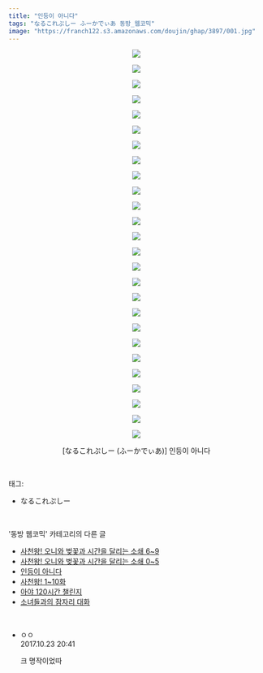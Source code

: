```yaml
---
title: "인등이 아니다"
tags: "なるこれぷしー ふーかでぃあ 동방_웹코믹"
image: "https://franch122.s3.amazonaws.com/doujin/ghap/3897/001.jpg"
---
```

<div class="article">
<p style="text-align: center; clear: none; float: none;"><img src="{{ site.imgserver4 }}/ghap/3897/001.jpg"/></p>
<p style="text-align: center; clear: none; float: none;"><img src="{{ site.imgserver4 }}/ghap/3897/002.jpg"/></p>
<p style="text-align: center; clear: none; float: none;"><img src="{{ site.imgserver4 }}/ghap/3897/003.jpg"/></p>
<p style="text-align: center; clear: none; float: none;"><img src="{{ site.imgserver4 }}/ghap/3897/004.jpg"/></p>
<p style="text-align: center; clear: none; float: none;"><img src="{{ site.imgserver4 }}/ghap/3897/005.jpg"/></p>
<p style="text-align: center; clear: none; float: none;"><img src="{{ site.imgserver4 }}/ghap/3897/006.jpg"/></p>
<p style="text-align: center; clear: none; float: none;"><img src="{{ site.imgserver4 }}/ghap/3897/007.jpg"/></p>
<p style="text-align: center; clear: none; float: none;"><img src="{{ site.imgserver4 }}/ghap/3897/008.jpg"/></p>
<p style="text-align: center; clear: none; float: none;"><img src="{{ site.imgserver4 }}/ghap/3897/009.jpg"/></p>
<p style="text-align: center; clear: none; float: none;"><img src="{{ site.imgserver4 }}/ghap/3897/010.jpg"/></p>
<p style="text-align: center; clear: none; float: none;"><img src="{{ site.imgserver4 }}/ghap/3897/011.jpg"/></p>
<p style="text-align: center; clear: none; float: none;"><img src="{{ site.imgserver4 }}/ghap/3897/012.jpg"/></p>
<p style="text-align: center; clear: none; float: none;"><img src="{{ site.imgserver4 }}/ghap/3897/013.jpg"/></p>
<p style="text-align: center; clear: none; float: none;"><img src="{{ site.imgserver4 }}/ghap/3897/014.jpg"/></p>
<p style="text-align: center; clear: none; float: none;"><img src="{{ site.imgserver4 }}/ghap/3897/015.jpg"/></p>
<p style="text-align: center; clear: none; float: none;"><img src="{{ site.imgserver4 }}/ghap/3897/016.jpg"/></p>
<p style="text-align: center; clear: none; float: none;"><img src="{{ site.imgserver4 }}/ghap/3897/017.jpg"/></p>
<p style="text-align: center; clear: none; float: none;"><img src="{{ site.imgserver4 }}/ghap/3897/018.jpg"/></p>
<p style="text-align: center; clear: none; float: none;"><img src="{{ site.imgserver4 }}/ghap/3897/019.jpg"/></p>
<p style="text-align: center; clear: none; float: none;"><img src="{{ site.imgserver4 }}/ghap/3897/020.jpg"/></p>
<p style="text-align: center; clear: none; float: none;"><img src="{{ site.imgserver4 }}/ghap/3897/021.jpg"/></p>
<p style="text-align: center; clear: none; float: none;"><img src="{{ site.imgserver4 }}/ghap/3897/022.jpg"/></p>
<p style="text-align: center; clear: none; float: none;"><img src="{{ site.imgserver4 }}/ghap/3897/023.jpg"/></p>
<p style="text-align: center; clear: none; float: none;"><img src="{{ site.imgserver4 }}/ghap/3897/024.jpg"/></p>
<p style="text-align: center; clear: none; float: none;"><img src="{{ site.imgserver4 }}/ghap/3897/025.jpg"/></p>
<p style="text-align: center; clear: none; float: none;"><img src="{{ site.imgserver4 }}/ghap/3897/026.jpg"/></p>
<p style="text-align: center; clear: none; float: none;">[なるこれぷしー (ふーかでぃあ)] 인등이 아니다</p>
</div><br/>
<div class="tagTrail">
<p>태그: </p>
<ul>
<li>なるこれぷしー</li>
</ul>
</div><br/>
<div class="another">
<p>'동방 웹코믹' 카테고리의 다른 글</p>
<ul>
<li><a href="/ghap_3899">사천왕! 오니와 벚꽃과 시간을 달리는 소쇄 6~9</a></li>
<li><a href="/ghap_3898">사천왕! 오니와 벚꽃과 시간을 달리는 소쇄 0~5</a></li>
<li><a href="/ghap_3897">인등이 아니다</a></li>
<li><a href="/ghap_3896">사천왕! 1~10화</a></li>
<li><a href="/ghap_3883">아야 120시간 챌린지</a></li>
<li><a href="/ghap_3882">소녀들과의 잠자리 대화</a></li>
</ul>
</div><br/>
<div class="cb_module cb_fluid">
<div class="cb_wrt cb_profile">
<div class="comment">
<ul>
<li class="cb_thumb_off" id="comment15112807">
<div class="cb_comment_area">
<div class="cb_info_area">
<div class="cb_section">
<span class="cb_nick_name">ㅇㅇ</span>
</div>
<div class="cb_section">
<span class="cb_date">2017.10.23 20:41 </span>
</div>
</div>
<div class="cb_dsc_comment">
<p class="cb_dsc">
											크 명작이었따
										</p>
</div>
</div></li>
</ul>
</div>
</div><!-- commentList close -->
</div><br/>
